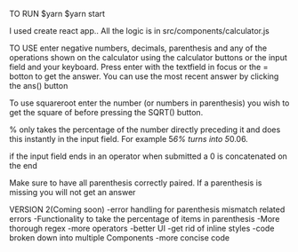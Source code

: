 TO RUN
$yarn
$yarn start

I used create react app.. All the logic is in src/components/calculator.js

TO USE
enter negative numbers, decimals, parenthesis and any of the operations shown
on the calculator using the calculator buttons or the input field and your keyboard.
Press enter with the textfield in focus or the = botton to get the answer. You can use
the most recent answer by clicking the ans() button

To use squareroot enter the number (or numbers in parenthesis)
you wish to get the square of before pressing the SQRT() button.

% only takes the percentage of the number directly preceding it and does this
instantly in the input field. For example 5*6% turns into 5*0.06.

if the input field ends in an operator when submitted a 0 is concatenated on the end

Make sure to have all parenthesis correctly paired. If a parenthesis is missing
you will not get an answer


VERSION 2(Coming soon)
-error handling for parenthesis mismatch related errors
-Functionality to take the percentage of items in parenthesis
-More thorough regex
-more operators
-better UI
-get rid of inline styles
-code broken down into multiple Components
-more concise code
